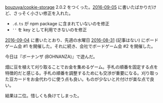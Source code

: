 [bouzuya/cookie-storage][] 2.0.2 をつくった。[2016-09-05][] に書いたばかりだけど、さっそく小さい修正を入れた。

- `.d.ts` が npm package に含まれていないのを修正
- `''` を key として利用できないのを修正

[2016-09-04][] に書いたとおり、先週の水曜日 [2016-08-31][] (記事はない) にボードゲーム会 #1 を開催した。それに続き、会社でボードゲーム会 #2 を開催した。

今日は『ボーナンザ (BOHNANZA)』で遊んだ。

畑に豆を植えて刈り取ることでお金を集めるゲーム。手札の順番を固定する点を特徴的だと感じる。手札の順番を調整するためにも交渉が重要になる。刈り取った豆カードをお金代わりに使う点も良い。ものが少ないと片付けが楽な点で良い。

結果は二位。惜しくも負けてしまった。

[2016-08-31]: https://blog.bouzuya.net/2016/08/31/
[2016-09-04]: https://blog.bouzuya.net/2016/09/04/
[2016-09-05]: https://blog.bouzuya.net/2016/09/05/
[bouzuya/cookie-storage]: https://github.com/bouzuya/cookie-storage

